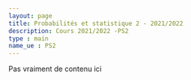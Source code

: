 ```yaml
---
layout: page
title: Probabilités et statistique 2 - 2021/2022
description: Cours 2021/2022 -PS2
type : main
name_ue : PS2
---
```


Pas vraiment de contenu ici
